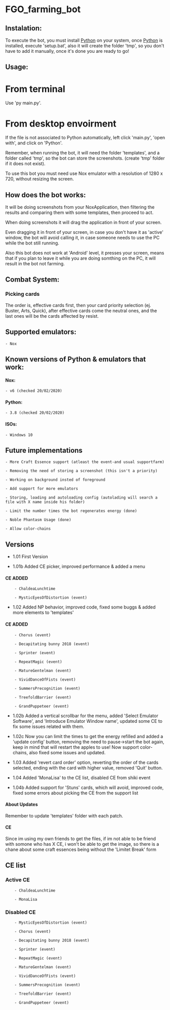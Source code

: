 # FGO_farming_bot


## Instalation:

To execute the bot, you must install [Python](https://www.python.org/downloads/) on your system, once [Python](https://www.python.org/downloads/) is installed, execute 'setup.bat', also it will create the folder 'tmp', so you don't have to add it manually, once it's done you are ready to go!


## Usage:

# From terminal

Use 'py main.py'.

# From desktop envoirment

If the file is not associated to Python automatically, left click 'main.py', 'open with', and click on 'Python'.

Remember, when running the bot, it will need the folder 'templates', and a folder called 'tmp', so the bot can store the screenshots. (create 'tmp' folder if it does not exist).

To use this bot you must need use Nox emulator with a resolution of 1280 x 720, without resizing the screen.


## How does the bot works:

It will be doing screenshots from your NoxApplication, then filtering the results and comparing them with some templates, then proceed to act.

When doing screenshots it will drag the application in front of your screen.

Even dragging it in front of your screen, in case you don't have it as 'active' window, the bot will avoid calling it, in case someone needs to use the PC while the bot still running.

Also this bot does not work at 'Android' level, it presses your screen, means that if you plan to leave it while you are doing somthing on the PC, it will result in the bot not farming.

## Combat System:

### Picking cards

The order is, effective cards first, then your card priority selection (ej. Buster, Arts, Quick), after effective cards come the neutral ones, and the last ones will be the cards affected by resist.


## Supported emulators:

    - Nox

## Known versions of Python & emulators that work:

#### Nox:

    - v6 (checked 20/02/2020)

#### Python:

    - 3.8 (checked 20/02/2020)

#### ISOs:

    - Windows 10


## Future implementations

    - More Craft Essence support (atleast the event-and usual supportfarm)

    - Removing the need of storing a screenshot (this isn't a priority)

    - Working on background insted of foreground

    - Add support for more emulators

    - Storing, loading and autoloading config (autolading will search a file with X name inside his folder)

    - Limit the number times the bot regenerates energy (done)

    - Noble Phantasm Usage (done)

    - Allow color-chains


## Versions

- 1.01 First Version

- 1.01b Added CE picker, improved performance & added a menu

#### CE ADDED

        - ChaldeaLunchtime

        - MysticEyesOfDistortion (event)

- 1.02 Added NP behavior, improved code, fixed some buggs & added more elements to 'templates'

#### CE ADDED

        - Chorus (event)

        - Decapitating bunny 2018 (event)

        - Sprinter (event)

        - RepeatMagic (event)

        - MatureGentelman (event)

        - VividDanceOfFists (event)

        - SummersPrecognition (event)

        - TreefoldBarrier (event)

        - GrandPuppeteer (event)

- 1.02b Added a vertical scrollbar for the menu, added 'Select Emulator Software', and 'Introduce Emulator Window name', updated some CE to fix some issues related with them.

- 1.02c Now you can limit the times to get the energy refilled and added a 'update config' button, removing the need to pause->start the bot again, keep in mind that will restart the apples to use! Now support color-chains, also fixed some issues and updated.

- 1.03 Added 'revert card order' option, reverting the order of the cards selected, ending with the card with higher value, removed 'Quit' button.

- 1.04 Added 'MonaLisa' to the CE list, disabled CE from shiki event

- 1.04b Added support for 'Stuns' cards, which will avoid, improved code, fixed some errors about picking the CE from the support list

#### About Updates

Remember to update 'templates' folder with each patch.


#### CE

Since im using my own friends to get the files, if im not able to be friend with somone who has X CE, i won't be able to get the image, so there is a chane about some craft essences being without the 'Limitet Break' form

## CE list

### Active CE

        - ChaldeaLunchtime

        - MonaLisa


### Disabled CE

        - MysticEyesOfDistortion (event)

        - Chorus (event)

        - Decapitating bunny 2018 (event)

        - Sprinter (event)

        - RepeatMagic (event)

        - MatureGentelman (event)

        - VividDanceOfFists (event)

        - SummersPrecognition (event)

        - TreefoldBarrier (event)

        - GrandPuppeteer (event)
